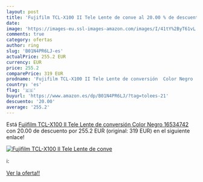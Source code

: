 ```yaml
---
layout: post
title: 'Fujifilm TCL-X100 II Tele Lente de conve al 20.00 % de descuento'
date: 
image: 'https://images-eu.ssl-images-amazon.com/images/I/41tY%2ByT61vL._SL200_.jpg'
comments: true
category: ofertas
author: ring
slug: 'B01N4PR6LJ-es'
actualPrice: 255.2 EUR
currency: EUR
price: 255.2
comparePrice: 319 EUR
prodname: 'Fujifilm TCL-X100 II Tele Lente de conversión  Color Negro  16534742 '
country: 'es'
flag: '🇪🇸'
buyurl: 'https://www.amazon.es/dp/B01N4PR6LJ/?tag=tolees-21'
descuento: '20.00'
average: '255.2'
---
```


Está [Fujifilm TCL-X100 II Tele Lente de conversión  Color Negro  16534742 ](https://www.amazon.es/dp/B01N4PR6LJ/?tag=tolees-21) con 20.00 de descuento por 255.2 EUR (original: 319 EUR) en el siguiente enlace!

[![Fujifilm TCL-X100 II Tele Lente de conve](https://images-eu.ssl-images-amazon.com/images/I/41tY%2ByT61vL._SL200_.jpg)](https://www.amazon.es/dp/B01N4PR6LJ/?tag=tolees-21)

ℹ️:


[Ver la oferta!!](https://www.amazon.es/dp/B01N4PR6LJ/?tag=tolees-21)
